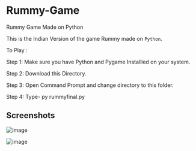 # Rummy-Game
Rummy Game Made on Python

This is the Indian Version of the game Rummy made on `Python`.


To Play :

 Step 1: Make sure you have Python and Pygame Installled on your system.

 Step 2: Download this Directory.
 
 Step 3: Open Command Prompt and change directory to this folder.
 
 Step 4: Type-  py rummyfinal.py 
 
 ## Screenshots
 ![image](https://user-images.githubusercontent.com/55682219/102823081-3718e800-4400-11eb-94e3-2ec15840eb33.png)


![image](https://user-images.githubusercontent.com/55682219/102823200-83fcbe80-4400-11eb-81a7-e3704004ee49.png)

